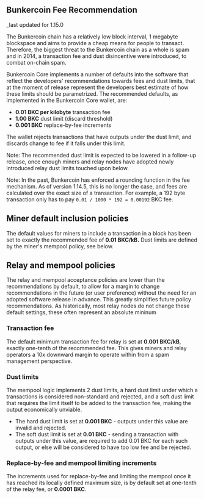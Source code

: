 Bunkercoin Fee Recommendation
----------------------------

_last updated for 1.15.0

The Bunkercoin chain has a relatively low block interval, 1 megabyte blockspace
and aims to provide a cheap means for people to transact. Therefore, the biggest
threat to the Bunkercoin chain as a whole is spam and in 2014, a transaction fee
and dust disincentive were introduced, to combat on-chain spam.

Bunkercoin Core implements a number of defaults into the software that reflect the
developers' recommendations towards fees and dust limits, that at the moment of
release represent the developers best estimate of how these limits should be
parametrized. The recommended defaults, as implemented in the Bunkercoin Core
wallet, are:

- **0.01 BKC per kilobyte** transaction fee
- **1.00 BKC** dust limit (discard threshold)
- **0.001 BKC** replace-by-fee increments

The wallet rejects transactions that have outputs under the dust limit, and
discards change to fee if it falls under this limit.

Note: The recommended dust limit is expected to be lowered in a follow-up
      release, once enough miners and relay nodes have adopted newly introduced
      relay dust limits touched upon below.

Note: In the past, Bunkercoin has enforced a rounding function in the fee
      mechanism. As of version 1.14.5, this is no longer the case, and fees are
      calculated over the exact size of a transaction. For example, a 192 byte
      transaction only has to pay `0.01 / 1000 * 192 = 0.00192` BKC fee.

## Miner default inclusion policies

The default values for miners to include a transaction in a block has been set
to exactly the recommended fee of **0.01 BKC/kB.** Dust limits are defined by
the miner's mempool policy, see below.

## Relay and mempool policies

The relay and mempool acceptance policies are lower than the recommendations
by default, to allow for a margin to change recommendations in the future (or
user preference) without the need for an adopted software release in advance.
This greatly simplifies future policy recommendations. As historically, most
relay nodes do not change these default settings, these often represent an
absolute mininum

### Transaction fee

The default minimum transaction fee for relay is set at **0.001 BKC/kB**,
exactly one-tenth of the recommended fee. This gives miners and relay operators
a 10x downward margin to operate within from a spam management perspective.

### Dust limits

The mempool logic implements 2 dust limits, a hard dust limit under which a
transactions is considered non-standard and rejected, and a soft dust limit
that requires the limit itself to be added to the transaction fee, making the
output economically unviable.

- The hard dust limit is set at **0.001 BKC** - outputs under this value are
  invalid and rejected.
- The soft dust limit is set at **0.01 BKC** - sending a transaction with outputs
  under this value, are required to add 0.01 BKC for each such output, or else
  will be considered to have too low fee and be rejected.

### Replace-by-fee and mempool limiting increments

The increments used for replace-by-fee and limiting the mempool once it has
reached its locally defined maximum size, is by default set at one-tenth of
the relay fee, or **0.0001 BKC**.

